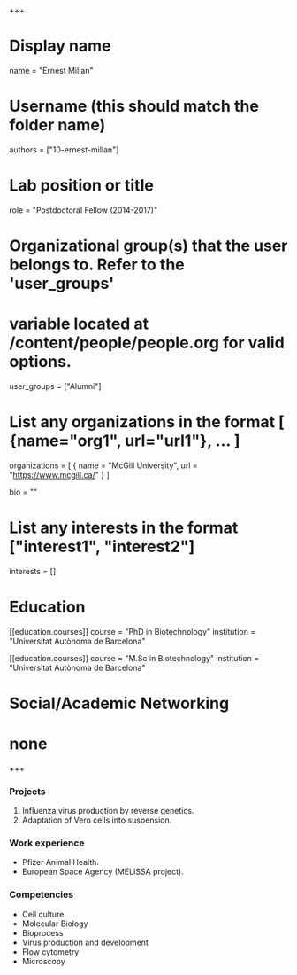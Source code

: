 +++
# Display name
name = "Ernest Millan"

# Username (this should match the folder name)
authors = ["10-ernest-millan"]

# Lab position or title
role = "Postdoctoral Fellow (2014-2017)"

# Organizational group(s) that the user belongs to. Refer to the 'user_groups'
# variable located at /content/people/people.org for valid options.
user_groups = ["Alumni"]

# List any organizations in the format [ {name="org1", url="url1"}, ... ]
organizations = [ { name = "McGill University", url = "https://www.mcgill.ca/" } ]

bio = ""

# List any interests in the format ["interest1", "interest2"]
interests = []

# Education
[[education.courses]]
  course = "PhD in Biotechnology"
  institution = "Universitat Autònoma de Barcelona"

[[education.courses]]
  course = "M.Sc in Biotechnology"
  institution = "Universitat Autònoma de Barcelona"

# Social/Academic Networking
# none
+++
### Projects
1. Influenza virus production by reverse genetics.
2. Adaptation of Vero cells into suspension.

### Work experience
- Pfizer Animal Health.
- European Space Agency (MELISSA project).

### Competencies
- Cell culture
- Molecular Biology
- Bioprocess
- Virus production and development
- Flow cytometry
- Microscopy

